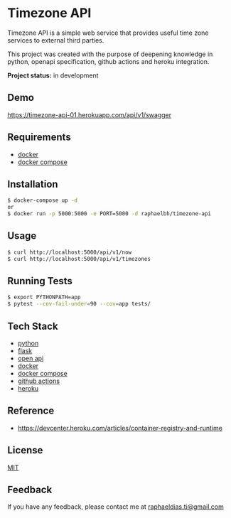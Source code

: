 # Timezone API

Timezone API is a simple web service that provides useful time zone services to external third parties.

This project was created with the purpose of deepening knowledge in python, openapi specification, github actions and heroku integration.

**Project status:** in development

## Demo

https://timezone-api-01.herokuapp.com/api/v1/swagger

## Requirements

 - [docker](https://www.docker.com/)
 - [docker compose](https://docs.docker.com/compose/)

## Installation

```bash
$ docker-compose up -d
or
$ docker run -p 5000:5000 -e PORT=5000 -d raphaelbh/timezone-api
```
    
## Usage

```bash
$ curl http://localhost:5000/api/v1/now
$ curl http://localhost:5000/api/v1/timezones
```

## Running Tests

```bash
$ export PYTHONPATH=app
$ pytest --cov-fail-under=90 --cov=app tests/
```

## Tech Stack

- [python](https://www.python.org/)
- [flask](https://flask.palletsprojects.com/en/2.0.x/)
- [open api](https://swagger.io/specification/)
- [docker](https://www.docker.com/)
- [docker compose](https://docs.docker.com/compose/)
- [github actions](https://docs.github.com/en/actions)
- [heroku](https://www.heroku.com/)

## Reference

- https://devcenter.heroku.com/articles/container-registry-and-runtime


## License

[MIT](https://choosealicense.com/licenses/mit/)

## Feedback

If you have any feedback, please contact me at raphaeldias.ti@gmail.com

